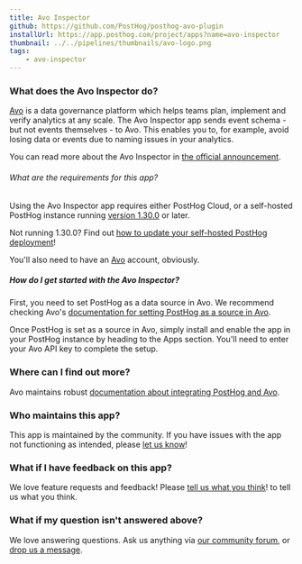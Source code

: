 ```yaml
---
title: Avo Inspector
github: https://github.com/PostHog/posthog-avo-plugin
installUrl: https://app.posthog.com/project/apps?name=avo-inspector
thumbnail: ../../pipelines/thumbnails/avo-logo.png
tags:
    - avo-inspector
---
```


### What does the Avo Inspector do?

[Avo](https://www.avo.app/) is a data governance platform which helps teams plan, implement and verify analytics at any scale. The Avo Inspector app sends event schema - but not events themselves - to Avo. This enables you to, for example, avoid losing data or events due to naming issues in your analytics. 

You can read more about the Avo Inspector in [the official announcement](/blog/avo-plugin-announcement). 

###### What are the requirements for this app?

Using the Avo Inspector app requires either PostHog Cloud, or a self-hosted PostHog instance running [version 1.30.0](https://posthog.com/blog/the-posthog-array-1-30-0) or later.

Not running 1.30.0? Find out [how to update your self-hosted PostHog deployment](https://posthog.com/docs/runbook/upgrading-posthog)!

You'll also need to have an [Avo](https://www.avo.app/) account, obviously. 

##### How do I get started with the Avo Inspector?

First, you need to set PostHog as a data source in Avo. We recommend checking Avo's [documentation for setting PostHog as a source in Avo](https://www.avo.app/docs/workspace/connect-inspector-to-posthog).

Once PostHog is set as a source in Avo, simply install and enable the app in your PostHog instance by heading to the Apps section. You'll need to enter your Avo API key to complete the setup. 

### Where can I find out more?

Avo maintains robust [documentation about integrating PostHog and Avo](https://www.avo.app/docs/workspace/connect-inspector-to-posthog).

### Who maintains this app?

This app is maintained by the community. If you have issues with the app not functioning as intended, please [let us know](http://app.posthog.com/home#supportModal)!

### What if I have feedback on this app?

We love feature requests and feedback! Please [tell us what you think](http://app.posthog.com/home#supportModal)! to tell us what you think.

### What if my question isn't answered above?

We love answering questions. Ask us anything via [our community forum](/questions), or [drop us a message](http://app.posthog.com/home#supportModal). 

